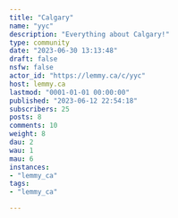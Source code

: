 ```yaml
---
title: "Calgary" 
name: "yyc"
description: "Everything about Calgary!"
type: community
date: "2023-06-30 13:13:48"
draft: false
nsfw: false
actor_id: "https://lemmy.ca/c/yyc"
host: lemmy.ca
lastmod: "0001-01-01 00:00:00"
published: "2023-06-12 22:54:18"
subscribers: 25
posts: 8
comments: 10
weight: 8
dau: 2
wau: 1
mau: 6
instances:
- "lemmy_ca"
tags: 
- "lemmy_ca"

---
```

